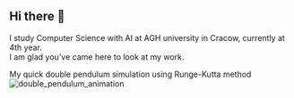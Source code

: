 ## Hi there 👋
I study Computer Science with AI at AGH university in Cracow, currently at 4th year.  
I am glad you've came here to look at my work.  

My quick double pendulum simulation using Runge-Kutta method
![double_pendulum_animation](https://github.com/HulekJakub/HulekJakub/assets/49005176/bdeb0a8a-0704-4d40-87ff-7f0c389bbf5b)
<!--
My site:  https://hulekjakub.github.io/  


**HulekJakub/HulekJakub** is a ✨ _special_ ✨ repository because its `README.md` (this file) appears on your GitHub profile.

Here are some ideas to get you started:

- 🔭 I’m currently working on ...
- 🌱 I’m currently learning ...
- 👯 I’m looking to collaborate on ...
- 🤔 I’m looking for help with ...
- 💬 Ask me about ...
- 📫 How to reach me: ...
- 😄 Pronouns: ...
- ⚡ Fun fact: ...
-->
